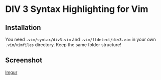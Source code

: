 # DIV 3 Syntax Highlighting for Vim

## Installation

You need `.vim/syntax/div3.vim` and `.vim/ftdetect/div3.vim` in your own `.vim`/`vimfiles` directory. Keep the same folder structure!  

## Screenshot

[Imgur](https://i.imgur.com/vlMGg0i.png)
